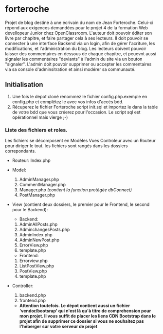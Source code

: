 # forteroche
Projet de blog destiné à une écrivain du nom de Jean Forteroche.
Celui-ci répond aux exigences demandées pour le projet 4 de la formation Web devellopeur Junior chez OpenClassroom.
L'auteur doit pouvoir éditer son livre par chapitre, et faire partager cela à ses lecteurs.
Il doit pouvoir se connecter à une interface Backend via un login, afin de gérer l'acriture, les modifications, et l'administration du blog.
Les lecteurs doivent pouvoir laisser des commentaires en dessous de chaque chapitre, et peuevnt aussi signaler les commentaires "deviants" à l'admin du site via un bouton "signaler".
L'admin doit pouvoir supprimer ou accepter les commentaires via sa console d'adminsitration et ainsi modérer sa communauté.

## Initialisation
1. Une fois le depot cloné renommez le fichier config.php.exemple en config.php et complétez le avec vos infos d'accés bdd.
2. Récuperez le fichier Forteroche script init.sql et importez le dans la table de votre bdd que vous créerez pour l'occasion. Le script sql est opérationnel mais vierge ;-)

### Liste des fichiers et roles.
Les fichiers se décomposent en Modèles Vues Controleur avec un Routeur pour diriger le tout. les fichiers sont rangés dans les dossiers correpondants.
* Routeur:
Index.php
* Model:
  1. AdminManager.php
  2. CommentManager.php
  3. Manager.php  *(contient la function protégée dbConnect)*
  4. PostManager.php
* View (contient deux dossiers, le premier pour le Frontend, le second pour le Backend):
  * Backend:
  1. AdminAllPosts.php
  2. AdminchangesPosts.php
  3. AdminIndex.php
  4. AdminNewPost.php
  5. ErrorView.php
  6. template.php
  * Frontend:
  1. Errorview.php
  2. ListPostView.php
  3. PostView.php
  4. template.php 
* Controller:
  1. backend.php
  2. frontend.php
   
   + **Attention toutefois. Le dépot contient aussi un fichier 'vendor/bootsrap' qui n'est là qu'à titre de comprehension pour mon projet. Il vous suffit de placer les liens CDN Bootstrap dans le projet afin de supprimer ce dossier si vous ne souhaitez pas l'héberger sur votre serveur de projet**
